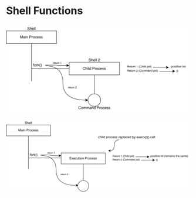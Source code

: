 # Shell Functions

![fork flow diagram](https://github.com/PrajwalUlli/Playground/blob/main/Simple_Shell/images/Fork.png)

![execvp flow diagram](https://github.com/PrajwalUlli/Playground/blob/main/Simple_Shell/images/Execvp.png)
